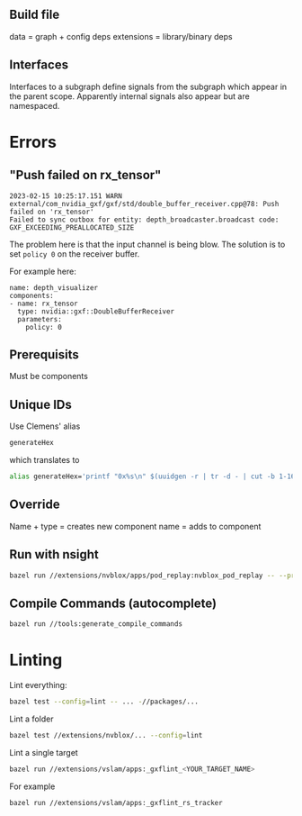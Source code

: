 ## Build file
data = graph + config deps
extensions = library/binary deps

## Interfaces
Interfaces to a subgraph define signals from the subgraph which appear in the parent scope. Apparently internal signals also appear but are namespaced.

# Errors


## "Push failed on rx_tensor"
```
2023-02-15 10:25:17.151 WARN external/com_nvidia_gxf/gxf/std/double_buffer_receiver.cpp@78: Push failed on 'rx_tensor'
Failed to sync outbox for entity: depth_broadcaster.broadcast code: GXF_EXCEEDING_PREALLOCATED_SIZE
```
The problem here is that the input channel is being blow. The solution is to set `policy 0` on the receiver buffer.

For example here:
```
name: depth_visualizer
components:
- name: rx_tensor
  type: nvidia::gxf::DoubleBufferReceiver
  parameters:
    policy: 0
```


## Prerequisits
Must be components

## Unique IDs
Use Clemens' alias
```bash
generateHex
```
which translates to
```bash
alias generateHex='printf "0x%s\n" $(uuidgen -r | tr -d - | cut -b 1-16)'
```

## Override
Name + type = creates new component
name = adds to component

## Run with nsight

```bash
bazel run //extensions/nvblox/apps/pod_replay:nvblox_pod_replay -- --profile --export
```

## Compile Commands (autocomplete)
```bash
bazel run //tools:generate_compile_commands
```


# Linting
Lint everything:
```bash
bazel test --config=lint -- ... -//packages/...
```

Lint a folder
```bash
bazel test //extensions/nvblox/... --config=lint
```

Lint a single target
```bash
bazel run //extensions/vslam/apps:_gxflint_<YOUR_TARGET_NAME>
```

For example
```bash
bazel run //extensions/vslam/apps:_gxflint_rs_tracker
```

